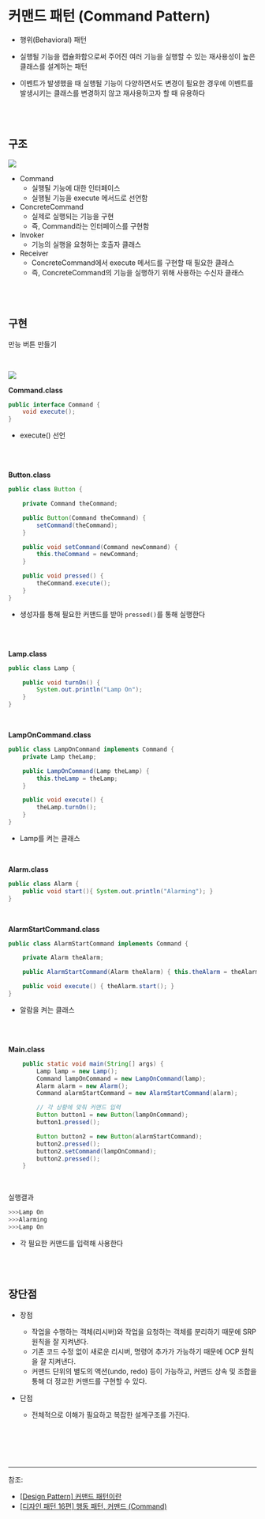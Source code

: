 # 커맨드 패턴 (Command Pattern)


- 행위(Behavioral) 패턴
 


-  실행될 기능을 캡슐화함으로써 주어진 여러 기능을 실행할 수 있는 재사용성이 높은 클래스를 설계하는 패턴


-  이벤트가 발생했을 때 실행될 기능이 다양하면서도 변경이 필요한 경우에 이벤트를 발생시키는 클래스를 변경하지 않고 재사용하고자 할 때 유용하다





<br/><br/>

## 구조



![](https://images.velog.io/images/cham/post/db5b302d-aa11-4479-9ced-d1e937567dcf/image.png)

 - Command
   - 실행될 기능에 대한 인터페이스
   - 실행될 기능을 execute 메서드로 선언함
 - ConcreteCommand
   - 실제로 실행되는 기능을 구현
   - 즉, Command라는 인터페이스를 구현함
 - Invoker
   - 기능의 실행을 요청하는 호출자 클래스
 - Receiver
   - ConcreteCommand에서 execute 메서드를 구현할 때 필요한 클래스
   - 즉, ConcreteCommand의 기능을 실행하기 위해 사용하는 수신자 클래스







<br/><br/>


## 구현


 만능 버튼 만들기

<br/>

![](https://images.velog.io/images/cham/post/2d10885c-92ff-4a2e-ae28-41c70255b010/image.png)


**Command.class**

```java
public interface Command {
    void execute();
}
```

- execute() 선언


<br/><br/>


**Button.class**

```java
public class Button {

    private Command theCommand;

    public Button(Command theCommand) {
        setCommand(theCommand);
    }

    public void setCommand(Command newCommand) {
        this.theCommand = newCommand;
    }

    public void pressed() {
        theCommand.execute();
    }
}
```

- 생성자를 통해 필요한 커맨드를 받아 ```pressed()```를 통해 실행한다

<br/><br/>

**Lamp.class**

```java
public class Lamp {

    public void turnOn() {
        System.out.println("Lamp On");
    }
}
```

<br/>


**LampOnCommand.class**

```java
public class LampOnCommand implements Command {
    private Lamp theLamp;

    public LampOnCommand(Lamp theLamp) {
        this.theLamp = theLamp;
    }

    public void execute() {
        theLamp.turnOn();
    }
}
```

- Lamp를 켜는 클래스


<br/>


**Alarm.class**

```java
public class Alarm {
    public void start(){ System.out.println("Alarming"); }
}
```

<br/>


**AlarmStartCommand.class**

```java
public class AlarmStartCommand implements Command {

    private Alarm theAlarm;

    public AlarmStartCommand(Alarm theAlarm) { this.theAlarm = theAlarm; }

    public void execute() { theAlarm.start(); }
}
```

- 알람을 켜는 클래스

<br/><br/>


**Main.class**

```java
    public static void main(String[] args) {
        Lamp lamp = new Lamp();
        Command lampOnCommand = new LampOnCommand(lamp);
        Alarm alarm = new Alarm();
        Command alarmStartCommand = new AlarmStartCommand(alarm);

        // 각 상황에 맞춰 커맨드 입력
        Button button1 = new Button(lampOnCommand);
        button1.pressed();

        Button button2 = new Button(alarmStartCommand);
        button2.pressed();
        button2.setCommand(lampOnCommand);
        button2.pressed();
    }

```


<br/>

실행결과
```java
>>>Lamp On
>>>Alarming
>>>Lamp On
```

- 각 필요한 커맨드를 입력해 사용한다






<br/><br/>

## 장단점


- 장점
  -  작업을 수행하는 객체(리시버)와 작업을 요청하는 객체를 분리하기 때문에 SRP 원칙을 잘 지켜낸다.
  - 기존 코드 수정 없이 새로운 리시버, 명령어 추가가 가능하기 때문에 OCP 원칙을 잘 지켜낸다.
  - 커맨드 단위의 별도의 액션(undo, redo) 등이 가능하고, 커맨드 상속 및 조합을 통해 더 정교한 커맨드를 구현할 수 있다.


- 단점
  - 전체적으로 이해가 필요하고 복잡한 설계구조를 가진다.


<br/><br/><br/><br/>

---
참조:
- [[Design Pattern] 커맨드 패턴이란](https://gmlwjd9405.github.io/2018/07/07/command-pattern.html)
- [[디자인 패턴 16편] 행동 패턴, 커맨드 (Command)](https://dailyheumsi.tistory.com/217)


